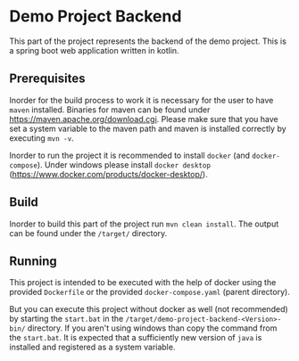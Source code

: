 # Demo Project Backend

This part of the project represents the backend of the demo project.
This is a spring boot web application written in kotlin.

## Prerequisites

Inorder for the build process to work it is necessary for the user to have `maven` installed.
Binaries for maven can be found under https://maven.apache.org/download.cgi.
Please make sure that you have set a system variable to the maven path and maven is installed correctly
by executing `mvn -v`.

Inorder to run the project it is recommended to install `docker` (and `docker-compose`).
Under windows please install `docker desktop` (https://www.docker.com/products/docker-desktop/).

## Build

Inorder to build this part of the project run `mvn clean install`. 
The output can be found under the `/target/` directory.

## Running

This project is intended to be executed with the help of docker using the provided `Dockerfile` or the
provided `docker-compose.yaml` (parent directory).

But you can execute this project without docker as well (not recommended) by starting the `start.bat`
in the `/target/demo-project-backend-<Version>-bin/` directory.
If you aren't using windows than copy the command from the `start.bat`.
It is expected that a sufficiently new version of `java` is installed and registered as a system variable.
